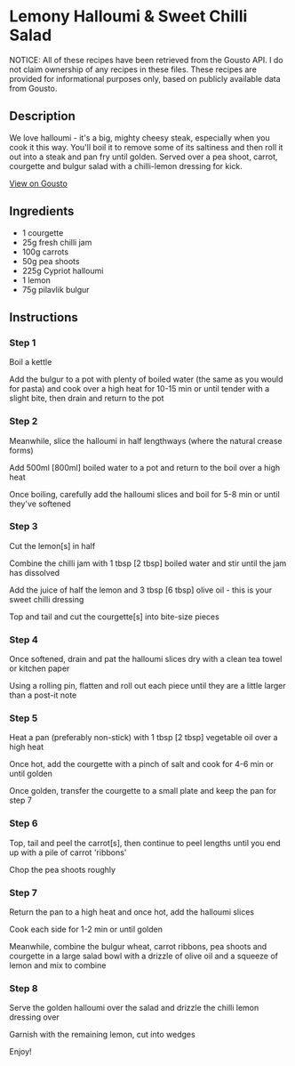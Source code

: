 # Lemony Halloumi & Sweet Chilli Salad

NOTICE: All of these recipes have been retrieved from the Gousto API. I do not claim ownership of any recipes in these files. These recipes are provided for informational purposes only, based on publicly available data from Gousto.

## Description

We love halloumi - it's a big, mighty cheesy steak, especially when you cook it this way. You'll boil it to remove some of its saltiness and then roll it out into a steak and pan fry until golden. Served over a pea shoot, carrot, courgette and bulgur salad with a chilli-lemon dressing for kick. 

[View on Gousto](https://www.gousto.co.uk/recipes/cookbook/lemony-halloumi-sweet-chilli-salad)

## Ingredients

- 1 courgette
- 25g fresh chilli jam
- 100g carrots
- 50g pea shoots 
- 225g Cypriot halloumi 
- 1 lemon
- 75g pilavlik bulgur

## Instructions


### Step 1

Boil a kettle


Add the bulgur to a pot with plenty of boiled water (the same as you would for pasta) and cook over a high heat for 10-15 min or until tender with a slight bite, then drain and return to the pot


### Step 2

Meanwhile, slice the halloumi in half lengthways (where the natural crease forms)


Add 500ml <span class="text-danger">[800ml]&nbsp;</span>boiled water to&nbsp;a pot and return to the boil over a high heat


Once boiling, carefully add the halloumi slices and boil for 5-8 min or until they've softened&nbsp;


### Step 3

Cut&nbsp;the lemon<span class="text-danger">[s]</span>&nbsp;in half


Combine the chilli jam with 1 tbsp<span class="text-danger"> [2 tbsp]</span> boiled water and stir until the jam has dissolved


Add the juice of half the lemon and 3 tbsp <span class="text-danger">[6 tbsp]</span> olive oil - this is your sweet chilli dressing


Top and tail and cut the courgette<span class="text-danger">[s]</span>&nbsp;into bite-size pieces&nbsp;


### Step 4

Once softened, drain and pat the halloumi slices dry with a clean tea towel or kitchen paper


Using&nbsp;a rolling pin, flatten and roll out each piece until they are a little larger than a post-it note&nbsp;


### Step 5

Heat a pan (preferably non-stick) with 1 tbsp <span class="text-danger">[2 tbsp]</span> vegetable oil over a high heat


Once hot, add the courgette with a pinch of salt and cook for 4-6 min or until golden&nbsp;


Once golden, transfer the courgette to a small plate and keep the pan for step 7


### Step 6

Top, tail and peel&nbsp;the carrot<span class="text-danger">[s]</span>, then continue to peel lengths until you end up with a pile of carrot 'ribbons'


Chop&nbsp;the pea shoots roughly


### Step 7

Return the pan to a high heat and once hot, add the halloumi slices &nbsp;


Cook each side for 1-2 min or until golden


Meanwhile, combine the bulgur wheat, carrot ribbons, pea shoots and courgette in a large salad bowl with a drizzle of olive oil and a squeeze of lemon and mix to combine&nbsp;

### Step 8

Serve the golden halloumi over the salad and drizzle the chilli lemon dressing over&nbsp;


Garnish with the remaining lemon, cut into wedges


Enjoy!

